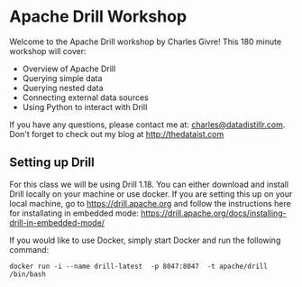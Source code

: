 # Apache Drill Workshop
Welcome to the Apache Drill workshop by Charles Givre!  This 180 minute workshop will cover:
* Overview of Apache Drill
* Querying simple data
* Querying nested data
* Connecting external data sources
* Using Python to interact with Drill

If you have any questions, please contact me at: charles@datadistillr.com.  
Don't forget to check out my blog at http://thedataist.com

## Setting up Drill
For this class we will be using Drill 1.18. You can either download and install Drill locally on your machine or use docker.  If you are setting this up on your local machine, go to https://drill.apache.org and follow the instructions here for installating in embedded mode: https://drill.apache.org/docs/installing-drill-in-embedded-mode/

If you would like to use Docker, simply start Docker and run the following command:
```
docker run -i --name drill-latest  -p 8047:8047  -t apache/drill /bin/bash
```
